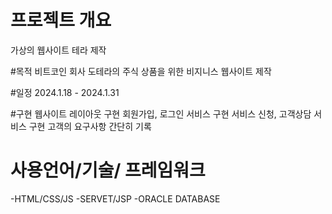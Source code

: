 # 프로젝트 개요
가상의 웹사이트 테라 제작

#목적
비트코인 회사 도테라의 주식 상품을 위한 비지니스 웹사이트 제작

#일정
2024.1.18 - 2024.1.31

#구현
웹사이트 레이아웃 구현
회원가입, 로그인 서비스 구현
서비스 신청, 고객상담 서비스 구현
고객의 요구사항 간단히 기록

# 사용언어/기술/ 프레임워크
-HTML/CSS/JS
-SERVET/JSP
-ORACLE DATABASE
